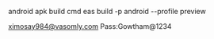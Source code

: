 

android apk build cmd
eas build -p android --profile preview

ximosay984@vasomly.com Pass:Gowtham@1234